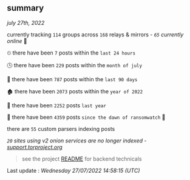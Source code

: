 
## summary
_july 27th, 2022_

currently tracking `114` groups across `168` relays & mirrors - _`65` currently online_ 📡

⏲ there have been `7` posts within the `last 24 hours`

🕓 there have been `229` posts within the `month of july`

📅 there have been `787` posts within the `last 90 days`

🏚 there have been `2073` posts within the `year of 2022`

🚀 there have been `2252` posts `last year`

🦕 there have been `4359` posts `since the dawn of ransomwatch` 🐣

there are `55` custom parsers indexing posts

_`20` sites using v2 onion services are no longer indexed - [support.torproject.org](https://support.torproject.org/onionservices/v2-deprecation/)_

> see the project [README](https://github.com/jmousqueton/ransomwatch#readme) for backend technicals



Last update : _Wednesday 27/07/2022 14:58:15 (UTC)_

